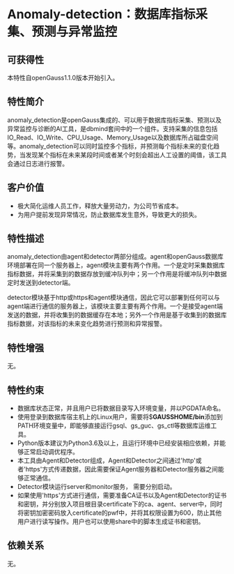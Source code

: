 # Anomaly-detection：数据库指标采集、预测与异常监控

## 可获得性<a name="section1394818443613"></a>

本特性自openGauss1.1.0版本开始引入。

## 特性简介<a name="section36382403357"></a>

anomaly\_detection是openGauss集成的、可以用于数据库指标采集、预测以及异常监控与诊断的AI工具，是dbmind套间中的一个组件。支持采集的信息包括IO\_Read、IO\_Write、CPU\_Usage、Memory\_Usage以及数据库所占磁盘空间等。anomaly\_detection可以同时监控多个指标，并预测每个指标未来的变化趋势，当发现某个指标在未来某段时间或者某个时刻会超出人工设置的阈值，该工具会通过日志进行报警。

## 客户价值<a name="section5621105733410"></a>

-   极大简化运维人员工作，释放大量劳动力，为公司节省成本。
-   为用户提前发现异常情况，防止数据库发生意外，导致更大的损失。

## 特性描述<a name="section117712392341"></a>

anomaly\_detection由agent和detector两部分组成。agent和openGauss数据库环境部署在同一个服务器上，agent模块主要有两个作用。一个是定时采集数据库指标数据，并将采集到的数据存放到缓冲队列中；另一个作用是将缓冲队列中数据定时发送到detector端。

detector模块基于http或https和agent模块通信，因此它可以部署到任何可以与agent端进行通信的服务器上，该模块主要主要有两个作用。一个是接受agent端发送的数据，并将收集到的数据缓存在本地；另外一个作用是基于收集到的数据库指标数据，对该指标的未来变化趋势进行预测和异常报警。

## 特性增强<a name="section144513469345"></a>

无。

## 特性约束<a name="section1613131119346"></a>

-   数据库状态正常，并且用户已将数据目录写入环境变量，并以PGDATA命名。
-   使用登录到数据库宿主机上的Linux用户，需要将$**GAUSSHOME/bin**添加到PATH环境变量中，即能够直接运行gsql、gs\_guc、gs\_ctl等数据库运维工具。
-   Python版本建议为Python3.6及以上，且运行环境中已经安装相应依赖，并能够正常启动调优程序。
-   本工具由Agent和Detector组成，Agent和Detector之间通过'http'或者'https'方式传递数据，因此需要保证Agent服务器和Detector服务器之间能够正常通信。
-   Detector模块运行server和monitor服务， 需要分别启动。
-   如果使用'https'方式进行通信，需要准备CA证书以及Agent和Detector的证书和密钥，并分别放入项目根目录certificate下的ca、agent、server中，同时将密钥加密密码放入certificate的pwf中，并将其权限设置为600，防止其他用户进行读写操作。用户也可以使用share中的脚本生成证书和密钥。

## 依赖关系<a name="section4228145683310"></a>

无。

